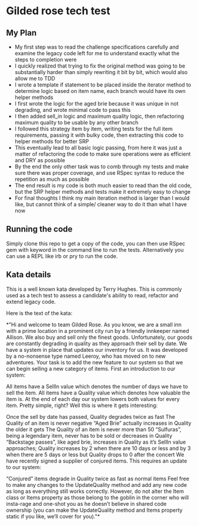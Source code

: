 # Gilded rose tech test

## My Plan

- My first step was to read the challenge specifications carefully and examine the legacy code left for me to understand exactly what the steps to completion were
- I quickly realized that trying to fix the original method was going to be substantially harder than simply rewriting it bit by bit, which would also allow me to TDD
- I wrote a template if statement to be placed inside the iterator method to determine logic based on item name, each branch would have its own helper methods
- I first wrote the logic for the aged brie because it was unique in not degrading, and wrote minimal code to pass this
- I then added sell_in logic and maximum quality logic, then refactoring maximum quality to be usable by any other branch
- I followed this strategy item by item, writing tests for the full item requirements, passing it with bulky code, then extracting this code to helper methods for better SRP
- This eventually lead to all basic logic passing, from here it was just a matter of refactoring the code to make sure operations were as efficient and DRY as possible
- By the end the only other task was to comb through my tests and make sure there was proper coverage, and use RSpec syntax to reduce the repetition as much as possible
- The end result is my code is both much easier to read than the old code, but the SRP helper methods and tests make it extremely easy to change
- For final thoughts I think my main iteration method is larger than I would like, but cannot think of a simple/ cleaner way to do it than what I have now


## Running the code
Simply clone this repo to get a copy of the code, you can then use RSpec gem with keyword <rspec> in the command line to run the tests.
Alternatively you can use a REPL like irb or pry to run the code.


## Kata details

This is a well known kata developed by Terry Hughes. This is commonly used as a tech test to assess a candidate's ability to read, refactor and extend legacy code.

Here is the text of the kata:

\*"Hi and welcome to team Gilded Rose. As you know, we are a small inn with a prime location in a prominent city run by a friendly innkeeper named Allison. We also buy and sell only the finest goods. Unfortunately, our goods are constantly degrading in quality as they approach their sell by date. We have a system in place that updates our inventory for us. It was developed by a no-nonsense type named Leeroy, who has moved on to new adventures. Your task is to add the new feature to our system so that we can begin selling a new category of items. First an introduction to our system:

All items have a SellIn value which denotes the number of days we have to sell the item. All items have a Quality value which denotes how valuable the item is. At the end of each day our system lowers both values for every item. Pretty simple, right? Well this is where it gets interesting:

Once the sell by date has passed, Quality degrades twice as fast
The Quality of an item is never negative
“Aged Brie” actually increases in Quality the older it gets
The Quality of an item is never more than 50
“Sulfuras”, being a legendary item, never has to be sold or decreases in Quality
“Backstage passes”, like aged brie, increases in Quality as it’s SellIn value approaches; Quality increases by 2 when there are 10 days or less and by 3 when there are 5 days or less but Quality drops to 0 after the concert
We have recently signed a supplier of conjured items. This requires an update to our system:

“Conjured” items degrade in Quality twice as fast as normal items
Feel free to make any changes to the UpdateQuality method and add any new code as long as everything still works correctly. However, do not alter the Item class or Items property as those belong to the goblin in the corner who will insta-rage and one-shot you as he doesn’t believe in shared code ownership (you can make the UpdateQuality method and Items property static if you like, we’ll cover for you)."\*

